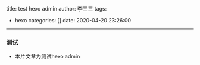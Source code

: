 title: test hexo admin
author: 李三三
tags:
  - hexo
categories: []
date: 2020-04-20 23:26:00
---
### 测试
- 本片文章为测试hexo admin 